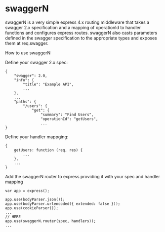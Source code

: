 swaggerN
========

swaggerN is a very simple express 4.x routing middleware that takes a swagger 2.x specification and a mapping of operationId to handler functions and configures express routes.
swaggerN also casts parameters defined in the swagger specification to the appropriate types and exposes them at req.swagger.

How to use swaggerN

Define your swagger 2.x spec:

```
{
    "swagger": 2.0,
    "info": {
        "title": "Example API",
        ...
    },
    ...
    "paths": {
        "/users": {
            "get": {
				"summary": "Find Users",
				"operationId": "getUsers",
				...
}
```

Define your handler mappging:

```
{
	getUsers: function (req, res) {
		...
	},
	...
}
```

Add the swaggerN router to express providing it with your spec and handler mapping

```
var app = express();

app.use(bodyParser.json());
app.use(bodyParser.urlencoded({ extended: false }));
app.use(cookieParser());
...
// HERE
app.use(swaggerN.router(spec, handlers));
...
```